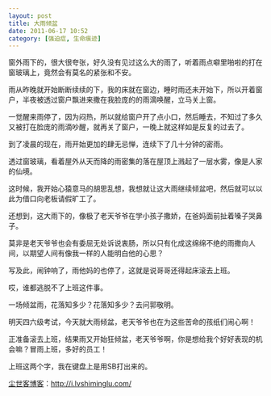 ```yaml
---
layout: post
title: 大雨倾盆
date: 2011-06-17 10:52
category: [强迫症, 生命痕迹]
---
```

窗外雨下的，很大很夸张，好久没有见过这么大的雨了，听着雨点噼里啪啦的打在窗玻璃上，竟然会有莫名的紧张和不安。

雨从昨晚就开始断断续续的下，我的床就在窗边，睡时雨还未开始下，所以开着窗户，半夜被透过窗户飘进来撒在我脸庞的的雨滴唤醒，立马关上窗。

一觉醒来雨停了，因为闷热，所以就给窗户开了点小口，然后睡去，不知过了多久又被打在脸庞的雨滴吵醒，就再关了窗户，一晚上就这样如是反复的过去了。

到了凌晨的现在，雨开始更加的肆无忌惮，连续下了几十分钟的密雨。

透过窗玻璃，看着屋外从天而降的雨密集的落在屋顶上溅起了一层水雾，像是人家的仙境。

这时候，我开始心猿意马的胡思乱想，我想就让这大雨继续倾盆吧，然后就可以以此为借口向老板请假旷工了。

还想到，这大雨下的，像极了老天爷爷在学小孩子撒娇，在爸妈面前扯着嗓子哭鼻子。

莫非是老天爷爷也会有委屈无处诉说衷肠，所以只有化成这绵绵不绝的雨撒向人间，以期望人间有像我一样的人能明白他的心思？

写及此，闹钟响了，雨他妈的也停了，这就是说哥哥还得起床滚去上班。

哎，谁都逃脱不了上班这件事。

一场倾盆雨，花落知多少？花落知多少？去问郭敬明。

明天四六级考试，今天就大雨倾盆，老天爷爷也在为这些苦命的孩纸们闹心啊！

正准备滚去上班，结果雨又开始狂倾盆，老天爷爷啊，你是想给我个好好表现的机会嘛？冒雨上班，多好的员工！

上班这两个字，我在键盘上是用SB打出来的。

<a href="http://i.lvshiminglu.com/">尘世客博客</a>：<a href="http://i.lvshiminglu.com/">http://i.lvshiminglu.com/</a>

